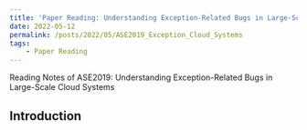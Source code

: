 ```yaml
---
title: 'Paper Reading: Understanding Exception-Related Bugs in Large-Scale Cloud Systems'
date: 2022-05-12
permalink: /posts/2022/05/ASE2019_Exception_Cloud_Systems
tags: 
    - Paper Reading
---
```

Reading Notes of ASE2019: Understanding Exception-Related Bugs in Large-Scale Cloud Systems 
<!--more-->

## Introduction

